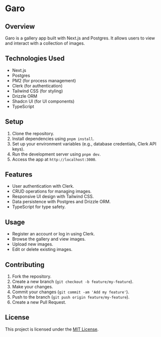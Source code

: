 # Garo

## Overview
Garo is a gallery app built with Next.js and Postgres. It allows users to view and interact with a collection of images.

## Technologies Used
- Next.js
- Postgres
- PM2 (for process management)
- Clerk (for authentication)
- Tailwind CSS (for styling)
- Drizzle ORM
- Shadcn UI (for UI components)
- TypeScript

## Setup
1. Clone the repository.
2. Install dependencies using `pnpm install`.
3. Set up your environment variables (e.g., database credentials, Clerk API keys).
4. Run the development server using `pnpm dev`.
5. Access the app at `http://localhost:3000`.

## Features
- User authentication with Clerk.
- CRUD operations for managing images.
- Responsive UI design with Tailwind CSS.
- Data persistence with Postgres and Drizzle ORM.
- TypeScript for type safety.

## Usage
- Register an account or log in using Clerk.
- Browse the gallery and view images.
- Upload new images.
- Edit or delete existing images.

## Contributing
1. Fork the repository.
2. Create a new branch (`git checkout -b feature/my-feature`).
3. Make your changes.
4. Commit your changes (`git commit -am 'Add my feature'`).
5. Push to the branch (`git push origin feature/my-feature`).
6. Create a new Pull Request.

## License
This project is licensed under the [MIT License](LICENSE).